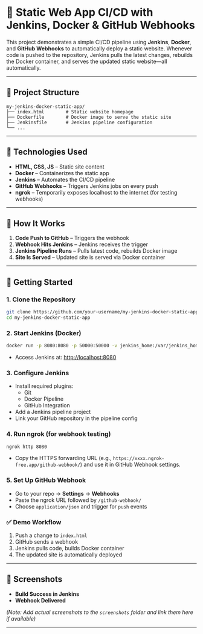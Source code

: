 # 🚀 Static Web App CI/CD with Jenkins, Docker & GitHub Webhooks

This project demonstrates a simple CI/CD pipeline using **Jenkins**, **Docker**, and **GitHub Webhooks** to automatically deploy a static website. Whenever code is pushed to the repository, Jenkins pulls the latest changes, rebuilds the Docker container, and serves the updated static website—all automatically.

---

## 📂 Project Structure

```
my-jenkins-docker-static-app/
├── index.html        # Static website homepage
├── Dockerfile        # Docker image to serve the static site
├── Jenkinsfile       # Jenkins pipeline configuration
└── ...
```

---

## 🔧 Technologies Used

- **HTML, CSS, JS** – Static site content  
- **Docker** – Containerizes the static app  
- **Jenkins** – Automates the CI/CD pipeline  
- **GitHub Webhooks** – Triggers Jenkins jobs on every push  
- **ngrok** – Temporarily exposes localhost to the internet (for testing webhooks)

---

## 🔁 How It Works

1. **Code Push to GitHub** – Triggers the webhook  
2. **Webhook Hits Jenkins** – Jenkins receives the trigger  
3. **Jenkins Pipeline Runs** – Pulls latest code, rebuilds Docker image  
4. **Site Is Served** – Updated site is served via Docker container  

---

## 🚀 Getting Started

### 1. Clone the Repository

```bash
git clone https://github.com/your-username/my-jenkins-docker-static-app.git
cd my-jenkins-docker-static-app
```

### 2. Start Jenkins (Docker)

```bash
docker run -p 8080:8080 -p 50000:50000 -v jenkins_home:/var/jenkins_home jenkins/jenkins:lts
```

- Access Jenkins at: [http://localhost:8080](http://localhost:8080)

### 3. Configure Jenkins

- Install required plugins:
  - Git
  - Docker Pipeline
  - GitHub Integration
- Add a Jenkins pipeline project
- Link your GitHub repository in the pipeline config

### 4. Run ngrok (for webhook testing)

```bash
ngrok http 8080
```

- Copy the HTTPS forwarding URL (e.g., `https://xxxx.ngrok-free.app/github-webhook/`) and use it in GitHub Webhook settings.

### 5. Set Up GitHub Webhook

- Go to your repo → **Settings** → **Webhooks**
- Paste the ngrok URL followed by `/github-webhook/`
- Choose `application/json` and trigger for `push` events

### ✅ Demo Workflow

1. Push a change to `index.html`
2. GitHub sends a webhook
3. Jenkins pulls code, builds Docker container
4. The updated site is automatically deployed

---

## 📸 Screenshots

- **Build Success in Jenkins**
- **Webhook Delivered**

*(Note: Add actual screenshots to the `screenshots` folder and link them here if available)*

---
